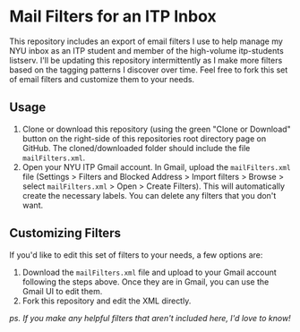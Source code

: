 # Mail Filters for an ITP Inbox

This repository includes an export of email filters I use to help manage my NYU inbox as an ITP student and member of the high-volume itp-students listserv. I'll be updating this repository intermittently as I make more filters based on the tagging patterns I discover over time. Feel free to fork this set of email filters and customize them to your needs. 

## Usage
1) Clone or download this repository (using the green "Clone or Download" button on the right-side of this repositories root directory page on GitHub. The cloned/downloaded folder should include the file `mailFilters.xml`.
2) Open your NYU ITP Gmail account. In Gmail, upload the `mailFilters.xml` file (Settings > Filters and Blocked Address > Import filters > Browse > select `mailFilters.xml` > Open > Create Filters). This will automatically create the necessary labels. You can delete any filters that you don't want.

## Customizing Filters
If you'd like to edit this set of filters to your needs, a few options are:
1) Download the `mailFilters.xml` file and upload to your Gmail account following the steps above. Once they are in Gmail, you can use the Gmail UI to edit them.
2) Fork this repository and edit the XML directly. 

_ps. If you make any helpful filters that aren't included here, I'd love to know!_